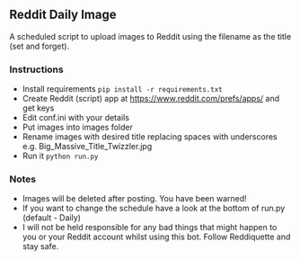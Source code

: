 ## Reddit Daily Image

A scheduled script to upload images to Reddit using the filename as the title (set and forget).

### Instructions

-   Install requirements `pip install -r requirements.txt`
-   Create Reddit (script) app at <https://www.reddit.com/prefs/apps/> and get keys
-   Edit conf.ini with your details
-   Put images into images folder
-   Rename images with desired title replacing spaces with underscores e.g. Big_Massive_Title_Twizzler.jpg
-   Run it `python run.py`

### Notes

-   Images will be deleted after posting. You have been warned!
-   If you want to change the schedule have a look at the bottom of run.py (default - Daily)
-   I will not be held responsible for any bad things that might happen to you or your Reddit account whilst using this bot. Follow Reddiquette and stay safe.
